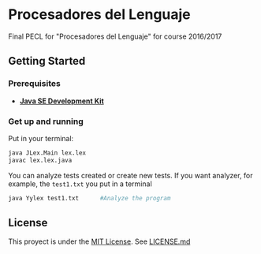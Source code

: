 # Procesadores del Lenguaje
Final PECL for "Procesadores del Lenguaje" for course 2016/2017

## Getting Started

### Prerequisites
* [**Java SE Development Kit**](http://www.oracle.com/technetwork/java/javase/downloads/jdk8-downloads-2133151.html)

### Get up and running
Put in your terminal:
```bash
java JLex.Main lex.lex
javac lex.lex.java
```

You can analyze tests created or create new tests.
If you want analyzer, for example, the `test1.txt` you put in a terminal
```bash
java Yylex test1.txt      #Analyze the program
```

## License

This proyect is under the [MIT License](http://www.opensource.org/licenses/MIT).
See [LICENSE.md](LICENSE.md)
